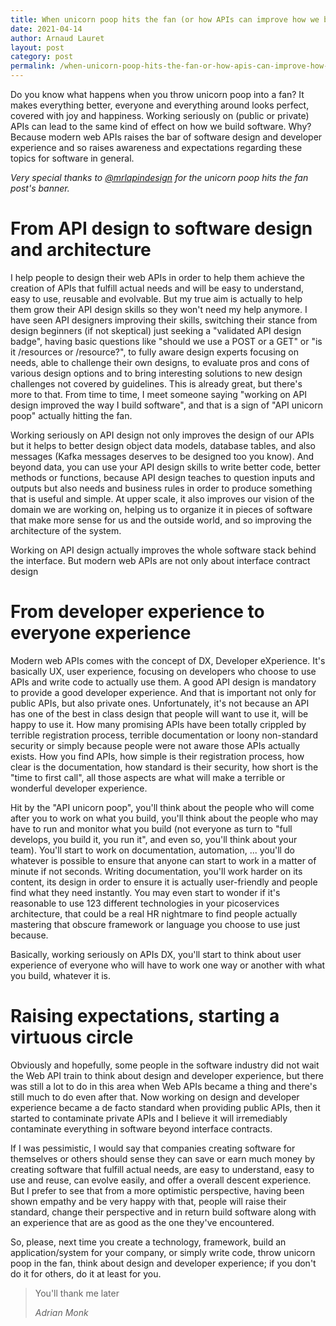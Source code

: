 ```yaml
---
title: When unicorn poop hits the fan (or how APIs can improve how we build software)
date: 2021-04-14
author: Arnaud Lauret
layout: post
category: post
permalink: /when-unicorn-poop-hits-the-fan-or-how-apis-can-improve-how-we-build-software/
---
```


Do you know what happens when you throw unicorn poop into a fan?
It makes everything better, everyone and everything around looks perfect, covered with joy and happiness.
Working seriously on (public or private) APIs can lead to the same kind of effect on how we build software.
Why?
Because modern web APIs raises the bar of software design and developer experience and so raises awareness and expectations regarding these topics for software in general.
<!--more-->

_Very special thanks to [@mrlapindesign](https://twitter.com/mrlapindesign) for the unicorn poop hits the fan post's banner._

# From API design to software design and architecture

I help people to design their web APIs in order to help them achieve the creation of APIs that fulfill actual needs and will be easy to understand, easy to use, reusable and evolvable.
But my true aim is actually to help them grow their API design skills so they won't need my help anymore.
I have seen API designers improving their skills, switching their stance from design beginners (if not skeptical) just seeking a "validated API design badge", having basic questions like "should we use a POST or a GET" or "is it /resources or /resource?", to fully aware design experts focusing on needs, able to challenge their own designs, to evaluate pros and cons of various design options and to bring interesting solutions to new design challenges not covered by guidelines.
This is already great, but there's more to that.
From time to time, I meet someone saying "working on API design improved the way I build software", and that is a sign of "API unicorn poop" actually hitting the fan.

Working seriously on API design not only improves the design of our APIs but it helps to better design object data models, database tables, and also messages (Kafka messages deserves to be designed too you know).
And beyond data, you can use your API design skills to write better code, better methods or functions, because API design teaches to question inputs and outputs but also needs and business rules in order to produce something that is useful and simple.
At upper scale, it also improves our vision of the domain we are working on, helping us to organize it in pieces of software that make more sense for us and the outside world, and so improving the architecture of the system.

Working on API design actually improves the whole software stack behind the interface.
But modern web APIs are not only about interface contract design

# From developer experience to everyone experience

Modern web APIs comes with the concept of DX, Developer eXperience.
It's basically UX, user experience, focusing on developers who choose to use APIs and write code to actually use them.
A good API design is mandatory to provide a good developer experience.
And that is important not only for public APIs, but also private ones.
Unfortunately, it's not because an API has one of the best in class design that people will want to use it, will be happy to use it.
How many promising APIs have been totally crippled by terrible registration process, terrible documentation or loony non-standard security or simply because people were not aware those APIs actually exists.
How you find APIs, how simple is their registration process, how clear is the documentation, how standard is their security, how short is the "time to first call", all those aspects are what will make a terrible or wonderful developer experience.

Hit by the "API unicorn poop", you'll think about the people who will come after you to work on what you build, you'll think about the people who may have to run and monitor what you build (not everyone as turn to "full develops, you build it, you run it", and even so, you'll think about your team).
You'll start to work on documentation, automation, ... you'll do whatever is possible to ensure that anyone can start to work in a matter of minute if not seconds.
Writing documentation, you'll work harder on its content, its design in order to ensure it is actually user-friendly and people find what they need instantly.
You may even start to wonder if it's reasonable to use 123 different technologies in your picoservices architecture, that could be a real HR nightmare to find people actually mastering that obscure framework or language you choose to use just because.

Basically, working seriously on APIs DX, you'll start to think about user experience of everyone who will have to work one way or another with what you build, whatever it is.

# Raising expectations, starting a virtuous circle

Obviously and hopefully, some people in the software industry did not wait the Web API train to think about design and developer experience, but there was still a lot to do in this area when Web APIs became a thing and there's still much to do even after that.
Now working on design and developer experience became a de facto standard when providing public APIs, then it started to contaminate private APIs and I believe it will irremediably contaminate everything in software beyond interface contracts.

If I was pessimistic, I would say that companies creating software for themselves or others should sense they can save or earn much money by creating software that fulfill actual needs, are easy to understand, easy to use and reuse, can evolve easily, and offer a overall descent experience.
But I prefer to see that from a more optimistic perspective, having been shown empathy and be very happy with that, people will raise their standard, change their perspective and in return build software along with an experience that are as good as the one they've encountered.

So, please, next time you create a technology, framework, build an application/system for your company, or simply write code, throw unicorn poop in the fan, think about design and developer experience; if you don't do it for others, do it at least for you.

<blockquote class="blockquote">
  <p class="mb-0">You'll thank me later</p>
  <footer class="blockquote-footer"><cite title="Source Title">Adrian Monk</cite></footer>
</blockquote>